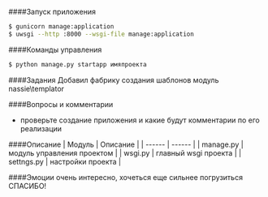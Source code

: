 ####Запуск приложения
```sh
$ gunicorn manage:application
$ uwsgi --http :8000 --wsgi-file manage:application
```

####Команды управления
```sh
$ python manage.py startapp имяпроекта
```

####Задания
    Добавил фабрику создания шаблонов модуль nassie\templator
    

####Вопросы и комментарии
* проверьте создание приложения и какие будут комментарии по его реализации
    

####Описание
| Модуль | Описание |
| ------ | ------ |
| manage.py | модуль управления проектом |
| wsgi.py | главный wsgi проекта |
| settngs.py | настройки проекта |

    
####Эмоции
    очень интересно, хочеться еще сильнее погрузиться
    СПАСИБО!